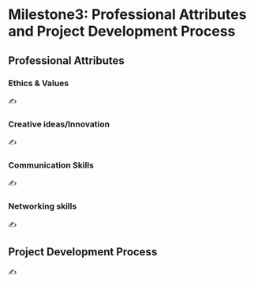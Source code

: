 # Milestone3: Professional Attributes and Project Development Process

## Professional Attributes

### Ethics & Values
✍️ 

### Creative ideas/Innovation 
✍️ 

### Communication Skills
✍️ 

### Networking skills 
✍️ 

## Project Development Process
✍️ 